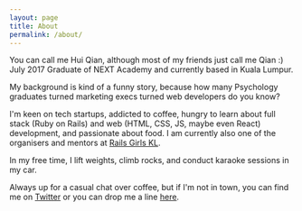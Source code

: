 ```yaml
---
layout: page
title: About
permalink: /about/
---
```


You can call me Hui Qian, although most of my friends just call me Qian :) 
July 2017 Graduate of NEXT Academy and currently based in Kuala Lumpur.

My background is kind of a funny story, because how many Psychology graduates turned marketing execs turned web developers do you know?

I'm keen on tech startups, addicted to coffee, hungry to learn about full stack (Ruby on Rails) and web (HTML, CSS, JS, maybe even React) development, and passionate about food. I am currently also one of the organisers and mentors at [Rails Girls KL](https://www.facebook.com/railsgirlskl/).

In my free time, I lift weights, climb rocks, and conduct karaoke sessions in my car.

Always up for a casual chat over coffee, but if I'm not in town, you can find me on [Twitter](http://twitter.com/qiannyqianhere) or you can drop me a line [here](mailto:liang.huiqian@gmail.com).
